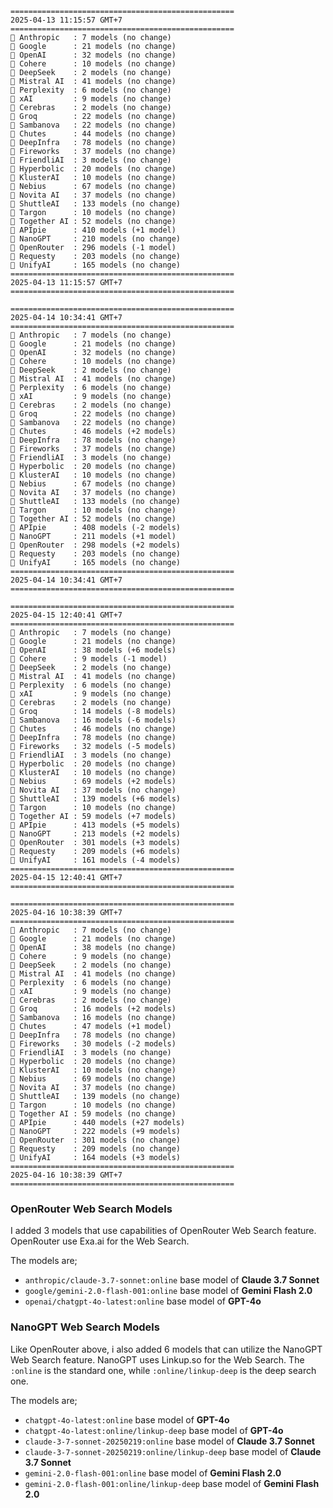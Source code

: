 ```plaintext
==================================================
2025-04-13 11:15:57 GMT+7
==================================================
🤖 Anthropic   : 7 models (no change)
🤖 Google      : 21 models (no change)
🤖 OpenAI      : 32 models (no change)
🤖 Cohere      : 10 models (no change)
🤖 DeepSeek    : 2 models (no change)
🤖 Mistral AI  : 41 models (no change)
🤖 Perplexity  : 6 models (no change)
🤖 xAI         : 9 models (no change)
🤖 Cerebras    : 2 models (no change)
🤖 Groq        : 22 models (no change)
🤖 Sambanova   : 22 models (no change)
🤖 Chutes      : 44 models (no change)
🤖 DeepInfra   : 78 models (no change)
🤖 Fireworks   : 37 models (no change)
🤖 FriendliAI  : 3 models (no change)
🤖 Hyperbolic  : 20 models (no change)
🤖 KlusterAI   : 10 models (no change)
🤖 Nebius      : 67 models (no change)
🤖 Novita AI   : 37 models (no change)
🤖 ShuttleAI   : 133 models (no change)
🤖 Targon      : 10 models (no change)
🤖 Together AI : 52 models (no change)
🤖 APIpie      : 410 models (+1 model)
🤖 NanoGPT     : 210 models (no change)
🤖 OpenRouter  : 296 models (-1 model)
🤖 Requesty    : 203 models (no change)
🤖 UnifyAI     : 165 models (no change)
==================================================
2025-04-13 11:15:57 GMT+7
==================================================

==================================================
2025-04-14 10:34:41 GMT+7
==================================================
🤖 Anthropic   : 7 models (no change)
🤖 Google      : 21 models (no change)
🤖 OpenAI      : 32 models (no change)
🤖 Cohere      : 10 models (no change)
🤖 DeepSeek    : 2 models (no change)
🤖 Mistral AI  : 41 models (no change)
🤖 Perplexity  : 6 models (no change)
🤖 xAI         : 9 models (no change)
🤖 Cerebras    : 2 models (no change)
🤖 Groq        : 22 models (no change)
🤖 Sambanova   : 22 models (no change)
🤖 Chutes      : 46 models (+2 models)
🤖 DeepInfra   : 78 models (no change)
🤖 Fireworks   : 37 models (no change)
🤖 FriendliAI  : 3 models (no change)
🤖 Hyperbolic  : 20 models (no change)
🤖 KlusterAI   : 10 models (no change)
🤖 Nebius      : 67 models (no change)
🤖 Novita AI   : 37 models (no change)
🤖 ShuttleAI   : 133 models (no change)
🤖 Targon      : 10 models (no change)
🤖 Together AI : 52 models (no change)
🤖 APIpie      : 408 models (-2 models)
🤖 NanoGPT     : 211 models (+1 model)
🤖 OpenRouter  : 298 models (+2 models)
🤖 Requesty    : 203 models (no change)
🤖 UnifyAI     : 165 models (no change)
==================================================
2025-04-14 10:34:41 GMT+7
==================================================

==================================================
2025-04-15 12:40:41 GMT+7
==================================================
🤖 Anthropic   : 7 models (no change)
🤖 Google      : 21 models (no change)
🤖 OpenAI      : 38 models (+6 models)
🤖 Cohere      : 9 models (-1 model)
🤖 DeepSeek    : 2 models (no change)
🤖 Mistral AI  : 41 models (no change)
🤖 Perplexity  : 6 models (no change)
🤖 xAI         : 9 models (no change)
🤖 Cerebras    : 2 models (no change)
🤖 Groq        : 14 models (-8 models)
🤖 Sambanova   : 16 models (-6 models)
🤖 Chutes      : 46 models (no change)
🤖 DeepInfra   : 78 models (no change)
🤖 Fireworks   : 32 models (-5 models)
🤖 FriendliAI  : 3 models (no change)
🤖 Hyperbolic  : 20 models (no change)
🤖 KlusterAI   : 10 models (no change)
🤖 Nebius      : 69 models (+2 models)
🤖 Novita AI   : 37 models (no change)
🤖 ShuttleAI   : 139 models (+6 models)
🤖 Targon      : 10 models (no change)
🤖 Together AI : 59 models (+7 models)
🤖 APIpie      : 413 models (+5 models)
🤖 NanoGPT     : 213 models (+2 models)
🤖 OpenRouter  : 301 models (+3 models)
🤖 Requesty    : 209 models (+6 models)
🤖 UnifyAI     : 161 models (-4 models)
==================================================
2025-04-15 12:40:41 GMT+7
==================================================

==================================================
2025-04-16 10:38:39 GMT+7
==================================================
🤖 Anthropic   : 7 models (no change)
🤖 Google      : 21 models (no change)
🤖 OpenAI      : 38 models (no change)
🤖 Cohere      : 9 models (no change)
🤖 DeepSeek    : 2 models (no change)
🤖 Mistral AI  : 41 models (no change)
🤖 Perplexity  : 6 models (no change)
🤖 xAI         : 9 models (no change)
🤖 Cerebras    : 2 models (no change)
🤖 Groq        : 16 models (+2 models)
🤖 Sambanova   : 16 models (no change)
🤖 Chutes      : 47 models (+1 model)
🤖 DeepInfra   : 78 models (no change)
🤖 Fireworks   : 30 models (-2 models)
🤖 FriendliAI  : 3 models (no change)
🤖 Hyperbolic  : 20 models (no change)
🤖 KlusterAI   : 10 models (no change)
🤖 Nebius      : 69 models (no change)
🤖 Novita AI   : 37 models (no change)
🤖 ShuttleAI   : 139 models (no change)
🤖 Targon      : 10 models (no change)
🤖 Together AI : 59 models (no change)
🤖 APIpie      : 440 models (+27 models)
🤖 NanoGPT     : 222 models (+9 models)
🤖 OpenRouter  : 301 models (no change)
🤖 Requesty    : 209 models (no change)
🤖 UnifyAI     : 164 models (+3 models)
==================================================
2025-04-16 10:38:39 GMT+7
==================================================
```

### OpenRouter Web Search Models
I added 3 models that use capabilities of OpenRouter Web Search feature. OpenRouter use Exa.ai for the Web Search.

The models are;
- `anthropic/claude-3.7-sonnet:online` base model of **Claude 3.7 Sonnet**
- `google/gemini-2.0-flash-001:online` base model of **Gemini Flash 2.0**
- `openai/chatgpt-4o-latest:online` base model of **GPT-4o**

### NanoGPT Web Search Models 
Like OpenRouter above, i also added 6 models that can utilize the NanoGPT Web Search feature. NanoGPT uses Linkup.so for the Web Search. The `:online` is the standard one, while `:online/linkup-deep` is the deep search one.

The models are;
- `chatgpt-4o-latest:online` base model of **GPT-4o**
- `chatgpt-4o-latest:online/linkup-deep` base model of **GPT-4o**
- `claude-3-7-sonnet-20250219:online` base model of **Claude 3.7 Sonnet**
- `claude-3-7-sonnet-20250219:online/linkup-deep` base model of **Claude 3.7 Sonnet**
- `gemini-2.0-flash-001:online` base model of **Gemini Flash 2.0**
- `gemini-2.0-flash-001:online/linkup-deep` base model of **Gemini Flash 2.0**